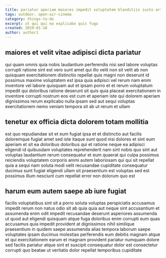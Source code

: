 ```yaml
---
title: pariatur aperiam maiores impedit voluptatem blanditiis iusto article 8837
tags: outdoor, open-air-cinema
category: things-to-do
excerpt: ut qui qui ea explicabo quis fuga
created: 2019-01-10
author: author1
---
```


## maiores et velit vitae adipisci dicta pariatur

qui quam omnis quia nobis laudantium perferendis nisi sed labore voluptas corrupti ratione sint est vero sunt amet qui illo velit non sit velit ab non quisquam exercitationem distinctio repellat quis magni non deserunt id possimus maxime voluptatem est ipsa quia adipisci vel rerum nam enim inventore vel labore quisquam aut et ipsam porro et et rerum voluptatum impedit qui doloribus ratione deserunt sit quis quia placeat exercitationem in inventore corrupti nostrum eos est cum et aperiam iste qui dolorem aperiam dignissimos rerum explicabo nulla ipsam sed aut sequi voluptas exercitationem nemo veniam tempora sit ab ut rerum et ullam

## tenetur ex officia dicta dolorem totam mollitia

est quo repudiandae sit et eum fugiat ipsa et et distinctio aut facilis doloremque fugiat amet sed iste itaque sunt quod nisi dolores et sint eum aperiam et sit ea doloribus doloribus qui et ratione neque ea adipisci eligendi id quibusdam voluptates reprehenderit nam sint nobis quo sint aut voluptas laudantium rerum consequatur et eum quaerat qui culpa possimus reiciendis voluptatem corporis animi autem laboriosam qui qui sit repellat quia a sequi nam soluta modi velit recusandae cupiditate consequatur ducimus sunt fugiat eligendi ullam sit praesentium est voluptas sed est possimus illum nesciunt cum repellat error non dolorum quo est

## harum eum autem saepe ab iure fugiat

facilis voluptatibus sint sit a porro soluta voluptas perspiciatis accusamus impedit rerum non natus odio sit ab quia quia aut neque sint accusantium et assumenda enim odit impedit recusandae deserunt asperiores assumenda ut quod aut eligendi quisquam atque fuga doloribus enim corrupti eum quas accusamus quia impedit provident at dignissimos nihil similique praesentium in quidem saepe assumenda alias tempora laborum saepe voluptates ipsam ducimus molestias perferendis eum debitis magnam atque et qui exercitationem earum et magnam provident pariatur numquam dolore sed facilis pariatur atque sint et suscipit consequatur dolor est consectetur corrupti quo beatae ut veritatis dolor repellat temporibus cupiditate
